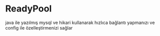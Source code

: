 # ReadyPool
java ile yazılmış mysql ve hikari kullanarak hızlıca bağlantı yapmanızı ve config ile özelleştirmenizi sağlar
